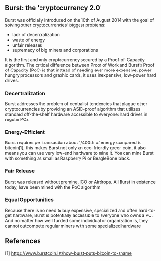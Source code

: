 Burst: the 'cryptocurrency 2.0'
-------------------------------

Burst was officially introduced on the 10th of August 2014 with the goal of solving other cryptocurrencies’ biggest problems:

-   lack of decentralization
-   waste of energy
-   unfair releases
-   supremacy of big miners and corporations

It is the first and only cryptocurrency secured by a Proof-of-Capacity algorithm. The critical difference between Proof of Work and Burst’s Proof of Capacity (PoC) is that instead of needing ever more expensive, power hungry processors and graphic cards, it uses inexpensive, low-power hard drives.

### Decentralization

Burst addresses the problem of centralist tendencies that plague other cryptocurrencies by providing an ASIC-proof algorithm that utilizes standard off-the-shelf hardware accessible to everyone: hard drives in regular PCs

### Energy-Efficient

Burst requires per transaction about 1/400th of energy compared to bitcoin[1], this makes Burst not only an eco-friendly green coin, it also means you can use very low-end hardware to mine it. You can mine Burst with something as small as Raspberry Pi or BeagleBone black.

### Fair Release

Burst was released without [premine](premine.md), [ICO](ico.md) or Airdrops. All Burst in existence today, have been mined with the PoC algorithm.

### Equal Opportunities

Because there is no need to buy expensive, specialized and often hard-to-get hardware, Burst is potentially accessible to everyone who owns a PC. And no matter how well funded some individual or organization is, they cannot outcompete regular miners with some specialized hardware.

References
----------

<references />

[1] <https://www.burstcoin.ist/how-burst-puts-bitcoin-to-shame>
